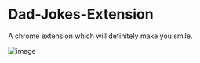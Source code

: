 # Dad-Jokes-Extension
A chrome extension which will definitely make you smile.


![image](https://user-images.githubusercontent.com/43779438/135600998-97f790dd-093e-4ec0-9b24-7b4b105e1c92.png)
